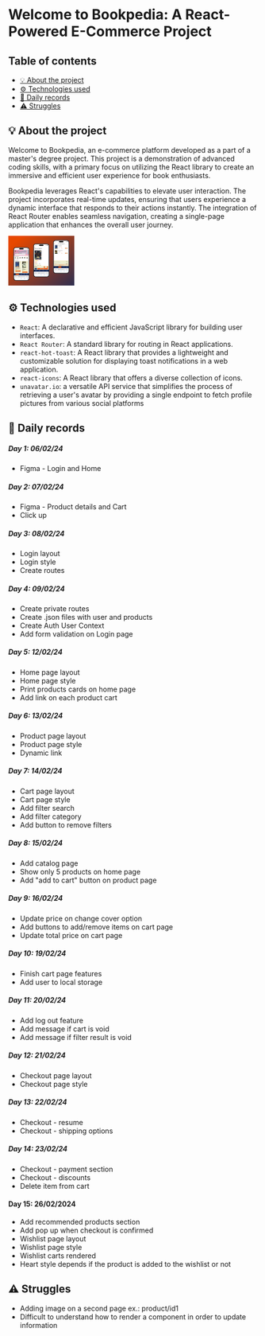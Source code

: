 # Welcome to Bookpedia: A React-Powered E-Commerce Project <!-- omit in toc -->

## Table of contents <!-- omit in toc -->

- [💡 About the project](#-about-the-project)
- [⚙️ Technologies used](#️-technologies-used)
- [📓 Daily records](#-daily-records)
- [⚠️ Struggles](#️-struggles)

## 💡 About the project

Welcome to Bookpedia, an e-commerce platform developed as a part of a master's degree project. This project is a demonstration of advanced coding skills, with a primary focus on utilizing the React library to create an immersive and efficient user experience for book enthusiasts.

Bookpedia leverages React's capabilities to elevate user interaction. The project incorporates real-time updates, ensuring that users experience a dynamic interface that responds to their actions instantly. The integration of React Router enables seamless navigation, creating a single-page application that enhances the overall user journey.

<img src="public/195shots_so.png" alt="mockup of bookpedia" height="100px"/>

## ⚙️ Technologies used

- `React`: A declarative and efficient JavaScript library for building user interfaces.
- `React Router`: A standard library for routing in React applications.
- `react-hot-toast`: A React library that provides a lightweight and customizable solution for displaying toast notifications in a web application.
- `react-icons`: A React library that offers a diverse collection of icons.
- `unavatar.io`: a versatile API service that simplifies the process of retrieving a user's avatar by providing a single endpoint to fetch profile pictures from various social platforms

## 📓 Daily records

##### Day 1: 06/02/24 <!-- omit in toc -->

- Figma - Login and Home

##### Day 2: 07/02/24 <!-- omit in toc -->

- Figma - Product details and Cart
- Click up

##### Day 3: 08/02/24 <!-- omit in toc -->

- Login layout
- Login style
- Create routes

##### Day 4: 09/02/24 <!-- omit in toc -->

- Create private routes
- Create .json files with user and products
- Create Auth User Context
- Add form validation on Login page

##### Day 5: 12/02/24 <!-- omit in toc -->

- Home page layout
- Home page style
- Print products cards on home page
- Add link on each product cart

##### Day 6: 13/02/24 <!-- omit in toc -->

- Product page layout
- Product page style
- Dynamic link

##### Day 7: 14/02/24 <!-- omit in toc -->

- Cart page layout
- Cart page style
- Add filter search
- Add filter category
- Add button to remove filters

##### Day 8: 15/02/24 <!-- omit in toc -->

- Add catalog page
- Show only 5 products on home page
- Add "add to cart" button on product page

##### Day 9: 16/02/24 <!-- omit in toc -->

- Update price on change cover option
- Add buttons to add/remove items on cart page
- Update total price on cart page

##### Day 10: 19/02/24 <!-- omit in toc -->

- Finish cart page features
- Add user to local storage

##### Day 11: 20/02/24 <!-- omit in toc -->

- Add log out feature
- Add message if cart is void
- Add message if filter result is void

##### Day 12: 21/02/24 <!-- omit in toc -->

- Checkout page layout
- Checkout page style

##### Day 13: 22/02/24 <!-- omit in toc -->

- Checkout - resume
- Checkout - shipping options

##### Day 14: 23/02/24 <!-- omit in toc -->

- Checkout - payment section
- Checkout - discounts
- Delete item from cart

#### Day 15: 26/02/2024 <!-- omit in toc -->

- Add recommended products section
- Add pop up when checkout is confirmed
- Wishlist page layout
- Wishlist page style
- Wishlist carts rendered
- Heart style depends if the product is added to the wishlist or not

## ⚠️ Struggles

- Adding image on a second page ex.: product/id1
- Difficult to understand how to render a component in order to update information
